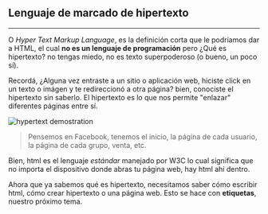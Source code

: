 ## Lenguaje de marcado de hipertexto
---

O *Hyper Text Markup Language*, es la definición corta que le podríamos dar a HTML, el cual **no es un lenguaje de programación** pero ¿Qué es hipertexto? no tengas miedo, no es texto superpoderoso (o bueno, un poco sí).

Recordá, ¿Alguna vez entraste a un sitio o aplicación web, hiciste click en un texto o imágen y te redireccionó a otra página? bien, conociste el hipertexto sin saberlo. El hipertexto es lo que nos permite "enlazar" diferentes páginas entre sí. 

![hypertext demostration](https://static.wixstatic.com/media/e8e941_10fde6825177d6aa3def10dde16e02ab.jpg/v1/fill/w_560,h_528,al_c,lg_1,q_80,enc_auto/e8e941_10fde6825177d6aa3def10dde16e02ab.jpg)

>Pensemos en Facebook, tenemos el inicio, la página de cada usuario, la página de cada grupo, venta, etc.

Bien, html es el lenguaje *estándar* manejado por W3C lo cual significa que no importa el dispositivo donde abras tu página web, hay html ahí dentro.

Ahora que ya sabemos qué es hipertexto, necesitamos saber cómo escribir html, cómo crear hipertexto o una página web. Esto se hace con **etiquetas**, nuestro próximo tema.


